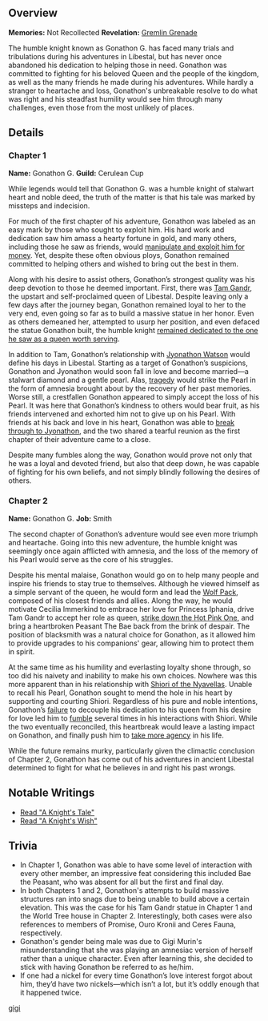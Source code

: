 <!-- title: Gonathon G -->
<!-- quote: "Oh where, oh where is my brave knight?" -->
<!-- chapters: -1 -->
<!-- images: (Gonathon's Chapter 1 Profile), (Gonathon terrorizing the local Libestians), (Gonathon's Chapter 2 Profile), (Gonathon in the "Monster" MV), (Gonathon in Chapter 2's Ending) -->
<!-- model: false -->

## Overview

**Memories:** Not Recollected
**Revelation:** [Gremlin Grenade](#entry:gremlin-grenade-entry)

The humble knight known as Gonathon G. has faced many trials and tribulations during his adventures in Libestal, but has never once abandoned his dedication to helping those in need. Gonathon was committed to fighting for his beloved Queen and the people of the kingdom, as well as the many friends he made during his adventures. While hardly a stranger to heartache and loss, Gonathon's unbreakable resolve to do what was right and his steadfast humility would see him through many challenges, even those from the most unlikely of places.

## Details

### Chapter 1

**Name:** Gonathon G.
**Guild:** Cerulean Cup

While legends would tell that Gonathon G. was a humble knight of stalwart heart and noble deed, the truth of the matter is that his tale was marked by missteps and indecision.

For much of the first chapter of his adventure, Gonathon was labeled as an easy mark by those who sought to exploit him. His hard work and dedication saw him amass a hearty fortune in gold, and many others, including those he saw as friends, would [manipulate and exploit him for money](https://www.youtube.com/watch?v=kB2jUKUsxtE&t=6008s). Yet, despite these often obvious ploys, Gonathon remained committed to helping others and wished to bring out the best in them.

Along with his desire to assist others, Gonathon’s strongest quality was his deep devotion to those he deemed important. First, there was [Tam Gandr](#entry:kronii-entry), the upstart and self-proclaimed queen of Libestal. Despite leaving only a few days after the journey began, Gonathon remained loyal to her to the very end, even going so far as to build a massive statue in her honor. Even as others demeaned her, attempted to usurp her position, and even defaced the statue Gonathon built, the humble knight [remained dedicated to the one he saw as a queen worth serving](https://youtu.be/oygFzGlMT28?t=2979).

In addition to Tam, Gonathon’s relationship with [Jyonathon Watson](#entry:ame-entry) would define his days in Libestal. Starting as a target of Gonathon’s suspicions, Gonathon and Jyonathon would soon fall in love and become married—a stalwart diamond and a gentle pearl. Alas, [tragedy](https://youtu.be/oygFzGlMT28?t=9378) would strike the Pearl in the form of amnesia brought about by the recovery of her past memories. Worse still, a crestfallen Gonathon appeared to simply accept the loss of his Pearl. It was here that Gonathon’s kindness to others would bear fruit, as his friends intervened and exhorted him not to give up on his Pearl. With friends at his back and love in his heart, Gonathon was able to [break through to Jyonathon](https://www.youtube.com/watch?v=WvRIdaH107U&t=12776s), and the two shared a tearful reunion as the first chapter of their adventure came to a close.

Despite many fumbles along the way, Gonathon would prove not only that he was a loyal and devoted friend, but also that deep down, he was capable of fighting for his own beliefs, and not simply blindly following the desires of others.

### Chapter 2

**Name:** Gonathon G.
**Job:** Smith

The second chapter of Gonathon’s adventure would see even more triumph and heartache. Going into this new adventure, the humble knight was seemingly once again afflicted with amnesia, and the loss of the memory of his Pearl would serve as the core of his struggles.

Despite his mental malaise, Gonathon would go on to help many people and inspire his friends to stay true to themselves. Although he viewed himself as a simple servant of the queen, he would form and lead the [Wolf Pack](https://youtu.be/dgfH4qnRlfw?t=2105), composed of his closest friends and allies. Along the way, he would motivate Cecilia Immerkind to embrace her love for Princess Iphania, drive Tam Gandr to accept her role as queen, [strike down the Hot Pink One](https://youtu.be/rDdbFYqcAyI?t=9279), and bring a heartbroken Peasant The Bae back from the brink of despair. The position of blacksmith was a natural choice for Gonathon, as it allowed him to provide upgrades to his companions' gear, allowing him to protect them in spirit.

At the same time as his humility and everlasting loyalty shone through, so too did his naivety and inability to make his own choices. Nowhere was this more apparent than in his relationship with [Shiori of the Nyavellas](#entry:shiori-entry). Unable to recall his Pearl, Gonathon sought to mend the hole in his heart by supporting and courting Shiori. Regardless of his pure and noble intentions, Gonathon’s [failure](https://www.youtube.com/watch?v=BSPi8sTHdAY&t=12003s) to decouple his dedication to his queen from his desire for love led him to [fumble](https://youtu.be/BSPi8sTHdAY?t=16262) several times in his interactions with Shiori. While the two eventually reconciled, this heartbreak would leave a lasting impact on Gonathon, and finally push him to [take more agency](https://youtu.be/rDdbFYqcAyI?t=10507) in his life.

While the future remains murky, particularly given the climactic conclusion of Chapter 2, Gonathon has come out of his adventures in ancient Libestal determined to fight for what he believes in and right his past wrongs.

## Notable Writings

- [Read "A Knight's Tale"](#text:a-knights-tale)
- [Read "A Knight's Wish"](#text:a-knights-wish)

## Trivia

- In Chapter 1, Gonathon was able to have some level of interaction with every other member, an impressive feat considering this included Bae the Peasant, who was absent for all but the first and final day.
- In both Chapters 1 and 2, Gonathon's attempts to build massive structures ran into snags due to being unable to build above a certain elevation. This was the case for his Tam Gandr statue in Chapter 1 and the World Tree house in Chapter 2. Interestingly, both cases were also references to members of Promise, Ouro Kronii and Ceres Fauna, respectively.
- Gonathon's gender being male was due to Gigi Murin's misunderstanding that she was playing an amnesiac version of herself rather than a unique character. Even after learning this, she decided to stick with having Gonathon be referred to as he/him.
- If one had a nickel for every time Gonathon’s love interest forgot about him, they’d have two nickels—which isn’t a lot, but it’s oddly enough that it happened twice.

[gigi](#easter:easter-gigi)

